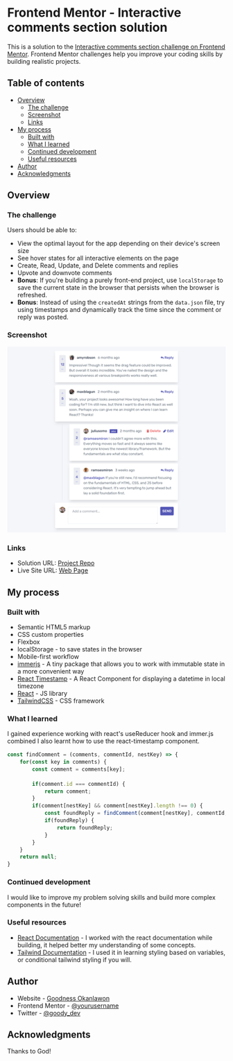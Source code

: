 # Frontend Mentor - Interactive comments section solution

This is a solution to the [Interactive comments section challenge on Frontend Mentor](https://www.frontendmentor.io/challenges/interactive-comments-section-iG1RugEG9). Frontend Mentor challenges help you improve your coding skills by building realistic projects. 

## Table of contents

- [Overview](#overview)
  - [The challenge](#the-challenge)
  - [Screenshot](#screenshot)
  - [Links](#links)
- [My process](#my-process)
  - [Built with](#built-with)
  - [What I learned](#what-i-learned)
  - [Continued development](#continued-development)
  - [Useful resources](#useful-resources)
- [Author](#author)
- [Acknowledgments](#acknowledgments)

## Overview

### The challenge

Users should be able to:

- View the optimal layout for the app depending on their device's screen size
- See hover states for all interactive elements on the page
- Create, Read, Update, and Delete comments and replies
- Upvote and downvote comments
- **Bonus**: If you're building a purely front-end project, use `localStorage` to save the current state in the browser that persists when the browser is refreshed.
- **Bonus**: Instead of using the `createdAt` strings from the `data.json` file, try using timestamps and dynamically track the time since the comment or reply was posted.

### Screenshot

![Webpage Screenshot](./public/images/laptop-interactive-comment-section-screenshot.png)

### Links

- Solution URL: [Project Repo](https://github.com/goody-dev/interactive-comment-section)
- Live Site URL: [Web Page](https://interactive-comment-section-gy.vercel.app)

## My process

### Built with

- Semantic HTML5 markup
- CSS custom properties
- Flexbox
- localStorage - to save states in the browser
- Mobile-first workflow
- [immerjs](https://immerjs.github.io) - A tiny package that allows you to work with immutable state in a more convenient way
- [React Timestamp](https://www.npmjs.com/react-timestamp) - A React Component for displaying a datetime in local timezone
- [React](https://reactjs.org/) - JS library
- [TailwindCSS](https://tailwindcss.com) - CSS framework

### What I learned

I gained experience working with react's useReducer hook and immer.js combined
I also learnt how to use the react-timestamp component.

```js
const findComment = (comments, commentId, nestKey) => {
    for(const key in comments) {
        const comment = comments[key];

        if(comment.id === commentId) {
            return comment;
        }
        if(comment[nestKey] && comment[nestKey].length !== 0) {
            const foundReply = findComment(comment[nestKey], commentId, nestKey);
            if(foundReply) {
                return foundReply;
            }
        }
    }
    return null;
}
```

### Continued development

I would like to improve my problem solving skills and build more complex components in the future!

### Useful resources

- [React Documentation](https://www.react.dev) - I worked with the react documentation while building, it helped better my understanding of some concepts.
- [Tailwind Documentation](https://www.tailwindcss.com) - I used it in learning styling based on variables, or conditional tailwind styling if you will.

## Author

- Website - [Goodness Okanlawon](https://www.goodness.vercel.app)
- Frontend Mentor - [@yourusername](https://www.frontendmentor.io/profile/yourusername)
- Twitter - [@goody_dev](https://www.twitter.com/goody_dev)

## Acknowledgments

Thanks to God!
